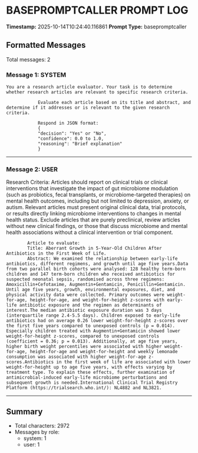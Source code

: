 # BASEPROMPTCALLER PROMPT LOG
**Timestamp:** 2025-10-14T10:24:40.116861
**Prompt Type:** basepromptcaller

## Formatted Messages
Total messages: 2

### Message 1: SYSTEM

```
You are a research article evaluator. Your task is to determine whether research articles are relevant to specific research criteria.

            Evaluate each article based on its title and abstract, and determine if it addresses or is relevant to the given research criteria.

            Respond in JSON format:
            {
            "decision": "Yes" or "No",
            "confidence": 0.0 to 1.0,
            "reasoning": "Brief explanation"
            }
```

---

### Message 2: USER

Research Criteria: Articles should report on clinical trials or clinical interventions that investigate the impact of gut microbiome modulation (such as probiotics, fecal transplants, or microbiome-targeted therapies) on mental health outcomes, including but not limited to depression, anxiety, or autism. Relevant articles must present original clinical data, trial protocols, or results directly linking microbiome interventions to changes in mental health status. Exclude articles that are purely preclinical, review articles without new clinical findings, or those that discuss microbiome and mental health associations without a clinical intervention or trial component.

            Article to evaluate:
            Title: Aberrant Growth in 5-Year-Old Children After Antibiotics in the First Week of Life.
            Abstract: We examined the relationship between early-life antibiotics, different regimens, and growth until age five years.Data from two parallel birth cohorts were analysed: 128 healthy term-born children and 147 term-born children who received antibiotics for suspected neonatal sepsis, randomised across three regimens: Amoxicillin+Cefotaxime, Augmentin+Gentamicin, Penicillin+Gentamicin. Until age five years, growth, environmental exposures, diet, and physical activity data were collected. Primary outcomes were weight-for-age, height-for-age, and weight-for-height z-scores with early-life antibiotic exposure and the regimen as determinants of interest.The median antibiotic exposure duration was 3 days (interquartile range 2.4-5.5 days). Children exposed to early-life antibiotics had on average 0.26 lower weight-for-height z-scores over the first five years compared to unexposed controls (p = 0.014). Especially children treated with Augmentin+Gentamicin showed lower weight-for-height z-scores, compared to unexposed controls (coefficient = 0.36; p = 0.013). Additionally, at age five years, higher birth weight percentiles were associated with higher weight-for-age, height-for-age and weight-for-height and weekly lemonade consumption was associated with higher weight-for-age z-scores.Antibiotics in the first week of life are associated with lower weight-for-height up to age five years, with effects varying by treatment type. To explain these effects, further examination of antimicrobial-induced early-life microbiome perturbations and subsequent growth is needed.International Clinical Trial Registry Platform (https://trialsearch.who.int/): NL4882 and NL3821.

---

## Summary
- Total characters: 2972
- Messages by role:
  - system: 1
  - user: 1